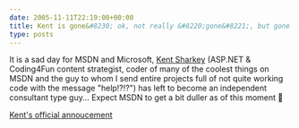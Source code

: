 ```yaml
---
date: 2005-11-11T22:19:00+00:00
title: Kent is gone&#8230; ok, not really &#8220;gone&#8221;, but gone from MSDN&#8230;
type: posts
---
```

It is a sad day for MSDN and Microsoft, [Kent Sharkey](http://www.acmebinary.com/blogs/kent) (ASP.NET & Coding4Fun content strategist, coder of many of the coolest things on MSDN and the guy to whom I send entire projects full of not quite working code with the message "help!?!?") has left to become an independent consultant type guy... Expect MSDN to get a bit duller as of this moment 🙂

[Kent's official annoucement](http://www.acmebinary.com/blogs/kent/archive/2005/11/09/350.aspx)
